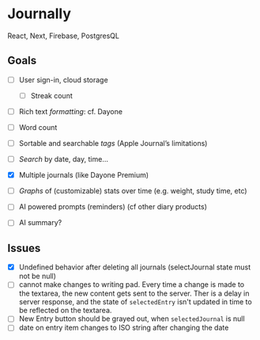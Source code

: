 # Journally

React, Next, Firebase, PostgresQL

## Goals



- [ ] User sign-in, cloud storage
    - [ ] Streak count
- [ ] Rich text *formatting*: cf. Dayone
- [ ] Word count
- [ ] Sortable and searchable *tags* (Apple Journal’s limitations)
- [ ] *Search* by date, day, time…
- [X] Multiple journals (like Dayone Premium)
- [ ] *Graphs* of (customizable) stats over time (e.g. weight, study time, etc)
- [ ] AI powered prompts (reminders) (cf other diary products)
- [ ] AI summary?


## Issues

- [X] Undefined behavior after deleting all journals (selectJournal state must not be null)
- [ ] cannot make changes to writing pad. Every time a change is made to the textarea, the new content gets sent to the server.
Ther is a delay in server response, and the state of `selectedEntry` isn't updated in time to be reflected on the textarea.
- [ ] New Entry button should be grayed out, when `selectedJournal` is null
- [ ] date on entry item changes to ISO string after changing the date